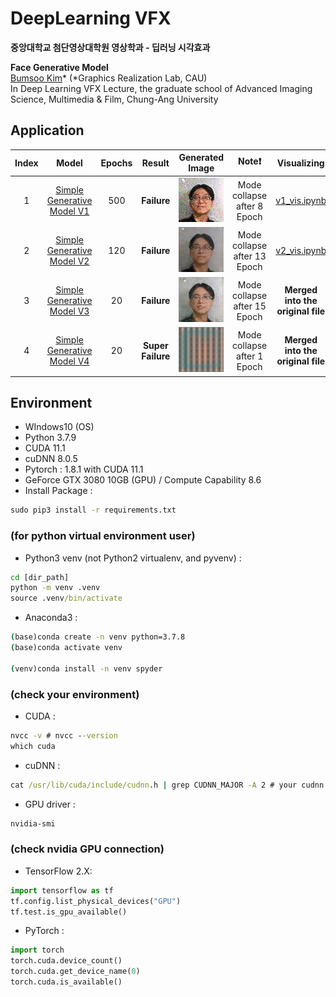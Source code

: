 # DeepLearning VFX

**중앙대학교 첨단영상대학원 영상학과 - 딥러닝 시각효과**

**Face Generative Model**
<br>[Bumsoo Kim](https://github.com/gh-BumsooKim)\* (\*Graphics Realization Lab, CAU)
<br>In Deep Learning VFX Lecture, the graduate school of Advanced Imaging Science, Multimedia & Film, Chung-Ang University


## Application

| Index | Model | Epochs | Result | Generated Image | Note❗ | Visualizing | 
|:---:|:---:|:---:|:---:|:---:|:---:|:---:|
| 1 | [Simple Generative Model V1](face_generate_model_v1_failure.ipynb) | 500 | **Failure** | ![](imgs/v1_1_to_7_epoch.gif) | Mode collapse after 8 Epoch | [v1_vis.ipynb](face_generate_model_v1_failure_vis.ipynb) |
| 2 | [Simple Generative Model V2](face_generate_model_v2_failure.ipynb) | 120 | **Failure** | ![](imgs/v2_2_to_12_epoch.gif) | Mode collapse after 13 Epoch | [v2_vis.ipynb](face_generate_model_v2_failure_vis.ipynb) |
| 3 | [Simple Generative Model V3](face_generate_model_v3_failure.ipynb) | 20 | **Failure** | ![](imgs/v3_1_to_14_epoch.gif) | Mode collapse after 15 Epoch | **Merged into the original file** |
| 4 | [Simple Generative Model V4](face_generate_model_v4_super_failure.ipynb) | 20 | **Super Failure** | ![](imgs/v4_1_to_20_epoch.gif) | Mode collapse after 1 Epoch | **Merged into the original file** |

## Environment
- WIndows10 (OS)
- Python 3.7.9
- CUDA 11.1
- cuDNN 8.0.5
- Pytorch : 1.8.1 with CUDA 11.1
- GeForce GTX 3080 10GB (GPU) / Compute Capability 8.6
- Install Package :
```cmd
sudo pip3 install -r requirements.txt
```

### (for python virtual environment user)
- Python3 venv (not Python2 virtualenv, and pyvenv) :
```cmd
cd [dir_path]
python -m venv .venv
source .venv/bin/activate
```

- Anaconda3 :
```cmd
(base)conda create -n venv python=3.7.8
(base)conda activate venv

(venv)conda install -n venv spyder
```

### (check your environment)
- CUDA :
```cmd
nvcc -v # nvcc --version
which cuda
```

- cuDNN :
```cmd
cat /usr/lib/cuda/include/cudnn.h | grep CUDNN_MAJOR -A 2 # your cudnn.h PATH
```

- GPU driver :
```cmd
nvidia-smi
```

### (check nvidia GPU connection)
- TensorFlow 2.X:
```python
import tensorflow as tf
tf.config.list_physical_devices("GPU")
tf.test.is_gpu_available()
```
- PyTorch :
```python
import torch
torch.cuda.device_count()
torch.cuda.get_device_name(0)
torch.cuda.is_available()
```
